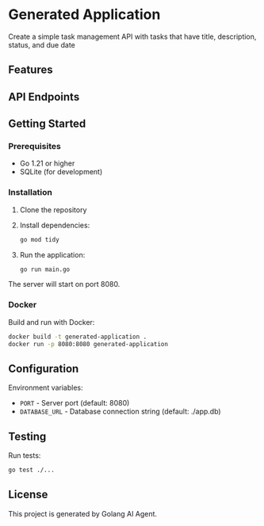 # Generated Application

Create a simple task management API with tasks that have title, description, status, and due date

## Features



## API Endpoints



## Getting Started

### Prerequisites

- Go 1.21 or higher
- SQLite (for development)

### Installation

1. Clone the repository
2. Install dependencies:
   ```bash
   go mod tidy
   ```

3. Run the application:
   ```bash
   go run main.go
   ```

The server will start on port 8080.

### Docker

Build and run with Docker:

```bash
docker build -t generated-application .
docker run -p 8080:8080 generated-application
```

## Configuration

Environment variables:

- `PORT` - Server port (default: 8080)
- `DATABASE_URL` - Database connection string (default: ./app.db)

## Testing

Run tests:

```bash
go test ./...
```

## License

This project is generated by Golang AI Agent.
